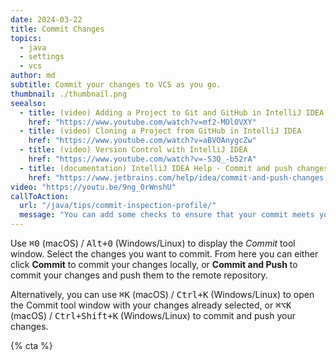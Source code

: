 ```yaml
---
date: 2024-03-22
title: Commit Changes
topics:
  - java
  - settings
  - vcs
author: md
subtitle: Commit your changes to VCS as you go.
thumbnail: ./thumbnail.png
seealso:
  - title: (video) Adding a Project to Git and GitHub in IntelliJ IDEA
    href: "https://www.youtube.com/watch?v=mf2-MOl0VXY"
  - title: (video) Cloning a Project from GitHub in IntelliJ IDEA
    href: "https://www.youtube.com/watch?v=aBVOAnygcZw"
  - title: (video) Version Control with IntelliJ IDEA
    href: "https://www.youtube.com/watch?v=-S3Q_-b52rA"
  - title: (documentation) IntelliJ IDEA Help - Commit and push changes to Git repository
    href: "https://www.jetbrains.com/help/idea/commit-and-push-changes.html"
video: "https://youtu.be/9ng_0rWnshU"
callToAction:
  url: "/java/tips/commit-inspection-profile/"
  message: "You can add some checks to ensure that your commit meets your standards, and more importantly, doesn't break anything!"
---
```


Use <kbd>⌘0</kbd> (macOS) / <kbd>Alt+0</kbd> (Windows/Linux) to display the _Commit_ tool window. Select the changes you want to commit. From here you can either click **Commit** to commit your changes locally, or **Commit and Push** to commit your changes and push them to the remote repository.

Alternatively, you can use <kbd>⌘K</kbd> (macOS) / <kbd>Ctrl+K</kbd> (Windows/Linux) to open the Commit tool window with your changes already selected, or <kbd>⌘⌥K</kbd> (macOS) / <kbd>Ctrl+Shift+K</kbd> (Windows/Linux) to commit and push your changes.

{% cta %}
